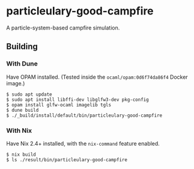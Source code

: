 # particleulary-good-campfire

A particle-system-based campfire simulation.

## Building

### With Dune

Have OPAM installed.
(Tested inside the `ocaml/opam:0d6f74da86f4` Docker image.) 

```
$ sudo apt update
$ sudo apt install libffi-dev libglfw3-dev pkg-config
$ opam install glfw-ocaml imagelib tgls
$ dune build
$ ./_build/install/default/bin/particleulary-good-campfire
```

### With Nix

Have Nix 2.4+ installed, with the `nix-command` feature enabled.

```
$ nix build
$ ls ./result/bin/particleulary-good-campfire
```
